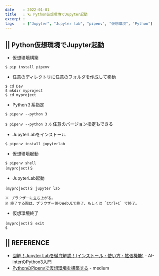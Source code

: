 ```yaml
---
date    : 2022-01-01
title   : 🪐 Python仮想環境でJupyter起動
excerpt : 
tags    : ["Jupyter", "Jupyter lab", "pipenv", "仮想環境", "Python"]
---
```


## || Python仮想環境でJupyter起動
* 仮想環境構築
```shell
$ pip install pipenv
```

* 任意のディレクトリに任意のフォルダを作成して移動
```shell
$ cd Dev
$ mkdir myproject
$ cd myproject
```

* Python３系指定
```shell
$ pipenv --python 3
```
`$ pipenv --python 3.6` 任意のバージョン指定もできる

* JupyterLabをインストール
```shell
$ pipenv install jupyterlab
```

* 仮想環境起動
```shell
$ pipenv shell
(myproject)＄ 
```

* JupyterLab起動
```shell
(myproject)＄ jupyter lab
```
    ※ ブラウザーに立ち上がる。
    ※ 終了する際は、ブラウザー側のWebUIで終了、もしくは `Ctrl+C` で終了。

* 仮想環境終了
```shell
(myproject)＄ exit
$ 
```



## || REFERENCE
- [図解！Jupyter Labを徹底解説！(インストール・使い方・拡張機能)](https://ai-inter1.com/jupyter-lab/) - AI-interのPython3入門
- [PythonのPipenvで仮想環境を構築する](https://medium.com/p/2fbcd681f534#264c) - medium
